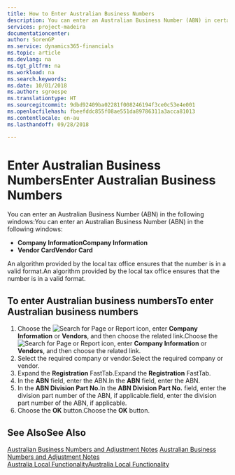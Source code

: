 ```yaml
---
title: How to Enter Australian Business Numbers
description: You can enter an Australian Business Number (ABN) in certain windows.
services: project-madeira
documentationcenter: 
author: SorenGP
ms.service: dynamics365-financials
ms.topic: article
ms.devlang: na
ms.tgt_pltfrm: na
ms.workload: na
ms.search.keywords: 
ms.date: 10/01/2018
ms.author: sgroespe
ms.translationtype: HT
ms.sourcegitcommit: 9dbd92409ba02281f008246194f3ce0c53e4e001
ms.openlocfilehash: fbeefddc855f08ae551da89786311a3acca81013
ms.contentlocale: en-au
ms.lasthandoff: 09/28/2018

---
```

# <a name="enter-australian-business-numbers"></a><span data-ttu-id="b87e6-103">Enter Australian Business Numbers</span><span class="sxs-lookup"><span data-stu-id="b87e6-103">Enter Australian Business Numbers</span></span>
<span data-ttu-id="b87e6-104">You can enter an Australian Business Number (ABN) in the following windows:</span><span class="sxs-lookup"><span data-stu-id="b87e6-104">You can enter an Australian Business Number (ABN) in the following windows:</span></span>  

- <span data-ttu-id="b87e6-105">**Company Information**</span><span class="sxs-lookup"><span data-stu-id="b87e6-105">**Company Information**</span></span>  
- <span data-ttu-id="b87e6-106">**Vendor Card**</span><span class="sxs-lookup"><span data-stu-id="b87e6-106">**Vendor Card**</span></span>  

<span data-ttu-id="b87e6-107">An algorithm provided by the local tax office ensures that the number is in a valid format.</span><span class="sxs-lookup"><span data-stu-id="b87e6-107">An algorithm provided by the local tax office ensures that the number is in a valid format.</span></span>  

## <a name="to-enter-australian-business-numbers"></a><span data-ttu-id="b87e6-108">To enter Australian business numbers</span><span class="sxs-lookup"><span data-stu-id="b87e6-108">To enter Australian business numbers</span></span>  

1.  <span data-ttu-id="b87e6-109">Choose the ![Search for Page or Report](../../media/ui-search/search_small.png "Search for Page or Report icon") icon, enter **Company Information** or **Vendors**, and then choose the related link.</span><span class="sxs-lookup"><span data-stu-id="b87e6-109">Choose the ![Search for Page or Report](../../media/ui-search/search_small.png "Search for Page or Report icon") icon, enter **Company Information** or **Vendors**, and then choose the related link.</span></span>  
2.  <span data-ttu-id="b87e6-110">Select the required company or vendor.</span><span class="sxs-lookup"><span data-stu-id="b87e6-110">Select the required company or vendor.</span></span>  
3.  <span data-ttu-id="b87e6-111">Expand the **Registration** FastTab.</span><span class="sxs-lookup"><span data-stu-id="b87e6-111">Expand the **Registration** FastTab.</span></span>  
4.  <span data-ttu-id="b87e6-112">In the **ABN** field, enter the ABN.</span><span class="sxs-lookup"><span data-stu-id="b87e6-112">In the **ABN** field, enter the ABN.</span></span>  
5.  <span data-ttu-id="b87e6-113">In the **ABN Division Part No.**</span><span class="sxs-lookup"><span data-stu-id="b87e6-113">In the **ABN Division Part No.**</span></span> <span data-ttu-id="b87e6-114">field, enter the division part number of the ABN, if applicable.</span><span class="sxs-lookup"><span data-stu-id="b87e6-114">field, enter the division part number of the ABN, if applicable.</span></span>  
6.  <span data-ttu-id="b87e6-115">Choose the **OK** button.</span><span class="sxs-lookup"><span data-stu-id="b87e6-115">Choose the **OK** button.</span></span>  

## <a name="see-also"></a><span data-ttu-id="b87e6-116">See Also</span><span class="sxs-lookup"><span data-stu-id="b87e6-116">See Also</span></span>  
 <span data-ttu-id="b87e6-117">[Australian Business Numbers and Adjustment Notes](australian-business-numbers-and-adjustment-notes.md) </span><span class="sxs-lookup"><span data-stu-id="b87e6-117">[Australian Business Numbers and Adjustment Notes](australian-business-numbers-and-adjustment-notes.md) </span></span>  
 [<span data-ttu-id="b87e6-118">Australia Local Functionality</span><span class="sxs-lookup"><span data-stu-id="b87e6-118">Australia Local Functionality</span></span>](australia-local-functionality.md)


